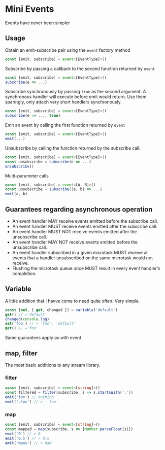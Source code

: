 # Mini Events
Events have never been simpler

## Usage
Obtain an emit-subscribe pair using the `event` factory method
```ts
const [emit, subscribe] = event<[EventType]>()
```

Subscribe by passing a callback to the second function returned by `event`
```ts
const [emit, subscribe] = event<[EventType]>()
subscribe(e => ...)
```

Subscribe synchronously by passing `true` as the second argument. A synchronous handler will
execute before emit would return. Use them sparingly, only attach very short handlers
synchronously.
```ts
const [emit, subscribe] = event<[EventType]>()
subscribe(e => ..., true)
```

Emit an event by calling the first function returned by `event`
```ts
const [emit, subscribe] = event<[EventType]>()
emit(...)
```

Unsubscribe by calling the function returned by the subscribe call.
```ts
const [emit, subscribe] = event<[EventType]>()
const unsubscribe = subscribe(e => ...)
unsubscribe()
```

Multi-parameter calls
```ts
const [emit, subscribe] = event<[A, B]>()
const unsubscribe = subscribe((a, b) => ...)
emit(a, b)
```

## Guarantees regarding asynchronous operation
- An event handler MAY receive events emitted before the subscribe call.
- An event handler MUST receive events emitted after the subscribe call.
- An event handler MUST NOT receive events emitted after the unsubscribe call.
- An event handler MAY NOT receive events emitted before the unsubscribe call.
- An event handler subscribed in a given microtask MUST receive all events that a handler
unsubscribed on the same microtask would not receive.
- Flushing the microtask queue once MUST result in every event handler's completion.

## Variable
A little addition that I havve come to need quite often. Very simple.
```ts
const [set, { get, changed }] = variable('default')
get() // ='default'
changed(console.log)
set('foo') // > 'foo', 'default'
get() // ='foo'
```
Same guarantees apply as with event

## map, filter
The most basic additions to any stream library.

### filter
```ts
const [emit, subscribe] = event<[string]>()
const filtered = filter(subscribe, s => s.startsWith('.'))
emit('foo') // nothing
emit('.foo') // > '.foo'
```

### map
```ts
const [emit, subscribe] = event<[string]>()
const mapped = map(subscribe, s => [Number.parseFloat(s)])
emit('0') // > 0
emit('0.5') // > 0.5
emit('meow') // > NaN
```
